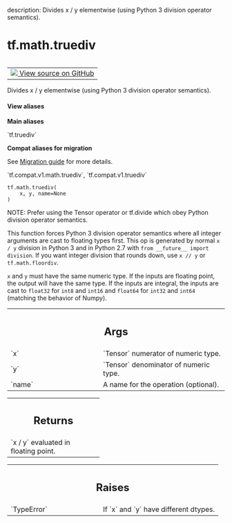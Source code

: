 description: Divides x / y elementwise (using Python 3 division operator semantics).

<div itemscope itemtype="http://developers.google.com/ReferenceObject">
<meta itemprop="name" content="tf.math.truediv" />
<meta itemprop="path" content="Stable" />
</div>

# tf.math.truediv

<!-- Insert buttons and diff -->

<table class="tfo-notebook-buttons tfo-api nocontent" align="left">
<td>
  <a target="_blank" href="https://github.com/tensorflow/tensorflow/blob/r2.3/tensorflow/python/ops/math_ops.py#L1267-L1297">
    <img src="https://www.tensorflow.org/images/GitHub-Mark-32px.png" />
    View source on GitHub
  </a>
</td>
</table>



Divides x / y elementwise (using Python 3 division operator semantics).

<section class="expandable">
  <h4 class="showalways">View aliases</h4>
  <p>
<b>Main aliases</b>
<p>`tf.truediv`</p>

<b>Compat aliases for migration</b>
<p>See
<a href="https://www.tensorflow.org/guide/migrate">Migration guide</a> for
more details.</p>
<p>`tf.compat.v1.math.truediv`, `tf.compat.v1.truediv`</p>
</p>
</section>

<pre class="devsite-click-to-copy prettyprint lang-py tfo-signature-link">
<code>tf.math.truediv(
    x, y, name=None
)
</code></pre>



<!-- Placeholder for "Used in" -->

NOTE: Prefer using the Tensor operator or tf.divide which obey Python
division operator semantics.

This function forces Python 3 division operator semantics where all integer
arguments are cast to floating types first.   This op is generated by normal
`x / y` division in Python 3 and in Python 2.7 with
`from __future__ import division`.  If you want integer division that rounds
down, use `x // y` or `tf.math.floordiv`.

`x` and `y` must have the same numeric type.  If the inputs are floating
point, the output will have the same type.  If the inputs are integral, the
inputs are cast to `float32` for `int8` and `int16` and `float64` for `int32`
and `int64` (matching the behavior of Numpy).

<!-- Tabular view -->
 <table class="responsive fixed orange">
<colgroup><col width="214px"><col></colgroup>
<tr><th colspan="2"><h2 class="add-link">Args</h2></th></tr>

<tr>
<td>
`x`
</td>
<td>
`Tensor` numerator of numeric type.
</td>
</tr><tr>
<td>
`y`
</td>
<td>
`Tensor` denominator of numeric type.
</td>
</tr><tr>
<td>
`name`
</td>
<td>
A name for the operation (optional).
</td>
</tr>
</table>



<!-- Tabular view -->
 <table class="responsive fixed orange">
<colgroup><col width="214px"><col></colgroup>
<tr><th colspan="2"><h2 class="add-link">Returns</h2></th></tr>
<tr class="alt">
<td colspan="2">
`x / y` evaluated in floating point.
</td>
</tr>

</table>



<!-- Tabular view -->
 <table class="responsive fixed orange">
<colgroup><col width="214px"><col></colgroup>
<tr><th colspan="2"><h2 class="add-link">Raises</h2></th></tr>

<tr>
<td>
`TypeError`
</td>
<td>
If `x` and `y` have different dtypes.
</td>
</tr>
</table>

